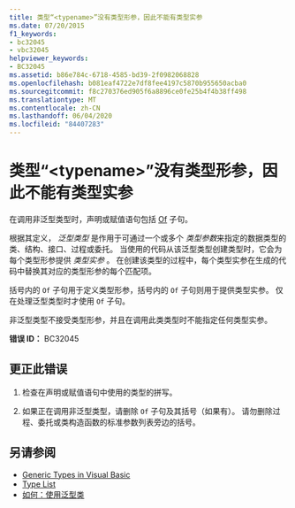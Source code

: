 ```yaml
---
title: 类型“<typename>”没有类型形参，因此不能有类型实参
ms.date: 07/20/2015
f1_keywords:
- bc32045
- vbc32045
helpviewer_keywords:
- BC32045
ms.assetid: b86e784c-6718-4585-bd39-2f0982068828
ms.openlocfilehash: b081eaf4722e7df8fee4197c5870b955650acba0
ms.sourcegitcommit: f8c270376ed905f6a8896ce0fe25b4f4b38ff498
ms.translationtype: MT
ms.contentlocale: zh-CN
ms.lasthandoff: 06/04/2020
ms.locfileid: "84407283"
---
```

# <a name="type-typename-has-no-type-parameters-and-so-cannot-have-type-arguments"></a>类型“\<typename>”没有类型形参，因此不能有类型实参
在调用非泛型类型时，声明或赋值语句包括 [Of](../language-reference/statements/of-clause.md) 子句。  
  
 根据其定义， *泛型类型* 是作用于可通过一个或多个 *类型参数*来指定的数据类型的类、结构、接口、过程或委托。 当使用的代码从该泛型类型创建类型时，它会为每个类型形参提供 *类型实参* 。 在创建该类型的过程中，每个类型实参在生成的代码中替换其对应的类型形参的每个匹配项。  
  
 括号内的 `Of` 子句用于定义类型形参，括号内的 `Of` 子句则用于提供类型实参。 仅在处理泛型类型时才使用 `Of` 子句。  
  
 非泛型类型不接受类型形参，并且在调用此类类型时不能指定任何类型实参。  
  
 **错误 ID：** BC32045  
  
## <a name="to-correct-this-error"></a>更正此错误  
  
1. 检查在声明或赋值语句中使用的类型的拼写。  
  
2. 如果正在调用非泛型类型，请删除 `Of` 子句及其括号（如果有）。 请勿删除过程、委托或类构造函数的标准参数列表旁边的括号。  
  
## <a name="see-also"></a>另请参阅

- [Generic Types in Visual Basic](../programming-guide/language-features/data-types/generic-types.md)
- [Type List](../language-reference/statements/type-list.md)
- [如何：使用泛型类](../programming-guide/language-features/data-types/how-to-use-a-generic-class.md)

